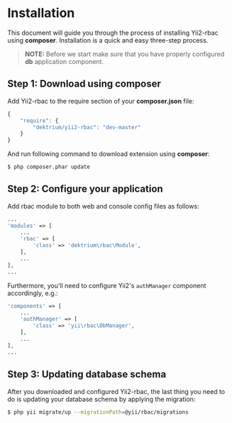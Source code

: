 Installation
============

This document will guide you through the process of installing Yii2-rbac using **composer**. Installation is a quick and
easy three-step process.

> **NOTE:** Before we start make sure that you have properly configured **db** application component.


Step 1: Download using composer
-------------------------------

Add Yii2-rbac to the require section of your **composer.json** file:

```js
{
    "require": {
        "dektrium/yii2-rbac": "dev-master"
    }
}
```

And run following command to download extension using **composer**:

```bash
$ php composer.phar update
```

Step 2: Configure your application
----------------------------------

Add rbac module to both web and console config files as follows:

```php
...
'modules' => [
    ...
    'rbac' => [
        'class' => 'dektrium\rbac\Module',
    ],
    ...
],
...
```

Furthermore, you'll need to configure Yii2's `authManager` component accordingly, e.g.:

```php
'components' => [
    ...
    'authManager' => [
        'class' => 'yii\rbac\DbManager',
    ],
    ...
],
...
```

Step 3: Updating database schema
--------------------------------

After you downloaded and configured Yii2-rbac, the last thing you need to do is updating your database schema by applying
the migration:

```bash
$ php yii migrate/up --migrationPath=@yii/rbac/migrations
```
